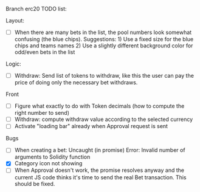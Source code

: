 Branch erc20 TODO list:

Layout:
- [ ] When there are many bets in the list, the pool numbers look somewhat confusing (the blue chips).
      Suggestions:
      1) Use a fixed size for the blue chips and teams names
      2) Use a slightly different background color for odd/even bets in the list

Logic:
- [ ] Withdraw: Send list of tokens to withdraw, like this the user can pay the price
  of doing only the necessary bet withdraws.

Front
- [ ] Figure what exactly to do with Token decimals (how to compute the right number to send)
- [ ] Withdraw: compute withdraw value according to the selected currency
- [ ] Activate "loading bar" already when Approval request is sent

Bugs
- [ ] When creating a bet: Uncaught (in promise) Error: Invalid number of arguments to Solidity function
- [X] Category icon not showing
- [ ] When Approval doesn't work, the promise resolves anyway and the current JS code thinks it's time to send the real Bet transaction. This should be fixed.
